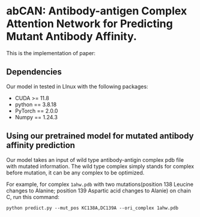 # abCAN: Antibody-antigen Complex Attention Network for Predicting Mutant Antibody Affinity.
This is the implementation of paper: 
## Dependencies
Our model in tested in LInux with the following packages:
- CUDA >= 11.8
- python == 3.8.18
- PyTorch == 2.0.0
- Numpy == 1.24.3
## Using our pretrained model for mutated antibody affinity prediction
Our model takes an input of wild type antibody-antigin complex pdb file with mutated information. The wild type complex simply stands for complex before mutation, it can be any complex to be optimized.

For example, for complex `1ahw.pdb` with two mutations(position 138 Leucine changes to Alanine; position 139 Aspartic acid changes to Alanie) on chain C, run this command:
```
python predict.py --mut_pos KC138A,DC139A --ori_complex 1ahw.pdb
